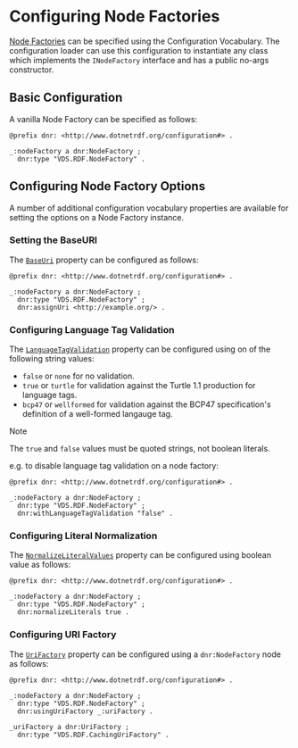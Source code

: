 # Configuring Node Factories

[Node Factories](../node_factory.md) can be specified using the Configuration Vocabulary.
The configuration loader can use this configuration to instantiate any class which implements the `INodeFactory` interface and has a public no-args constructor.

## Basic Configuration

A vanilla Node Factory can be specified as follows:

```turtle
@prefix dnr: <http://www.dotnetrdf.org/configuration#> .

_:nodeFactory a dnr:NodeFactory ;
  dnr:type "VDS.RDF.NodeFactory" .
```

## Configuring Node Factory Options

A number of additional configuration vocabulary properties are available for setting the options on a Node Factory instance.

### Setting the BaseURI

The [`BaseUri`](xref:VDS.RDF.INodeFactory.BaseUri) property can be configured as follows:

```turtle
@prefix dnr: <http://www.dotnetrdf.org/configuration#> .

_:nodeFactory a dnr:NodeFactory ;
  dnr:type "VDS.RDF.NodeFactory" ;
  dnr:assignUri <http://example.org/> .
```

### Configuring Language Tag Validation

The [`LanguageTagValidation`](xref:VDS.RDF.INodeFactory.LanguageTagValidation) property can be configured using on of the following string values:

  * `false` or `none` for no validation.
  * `true` or `turtle` for validation against the Turtle 1.1 production for language tags.
  * `bcp47` or `wellformed` for validation against the BCP47 specification's definition of a well-formed langauge tag.

> [!NOTE]
> The `true` and `false` values must be quoted strings, not boolean literals.

e.g. to disable language tag validation on a node factory:
```turtle
@prefix dnr: <http://www.dotnetrdf.org/configuration#> .

_:nodeFactory a dnr:NodeFactory ;
  dnr:type "VDS.RDF.NodeFactory" ;
  dnr:withLanguageTagValidation "false" .
```

### Configuring Literal Normalization

The [`NormalizeLiteralValues`](xref:VDS.RDF.INodeFactory.NormalizeLiteralValues) property can be configured using boolean value as follows:

```turtle
@prefix dnr: <http://www.dotnetrdf.org/configuration#> .

_:nodeFactory a dnr:NodeFactory ;
  dnr:type "VDS.RDF.NodeFactory" ;
  dnr:normalizeLiterals true .
```

### Configuring URI Factory

The [`UriFactory`](xref:VDS.RDF.INodeFactory.UriFactory) property can be configured using a `dnr:NodeFactory` node as follows:

```turtle
@prefix dnr: <http://www.dotnetrdf.org/configuration#> .

_:nodeFactory a dnr:NodeFactory ;
  dnr:type "VDS.RDF.NodeFactory" ;
  dnr:usingUriFactory _:uriFactory .

_uriFactory a dnr:UriFactory ;
  dnr:type "VDS.RDF.CachingUriFactory" .
```

